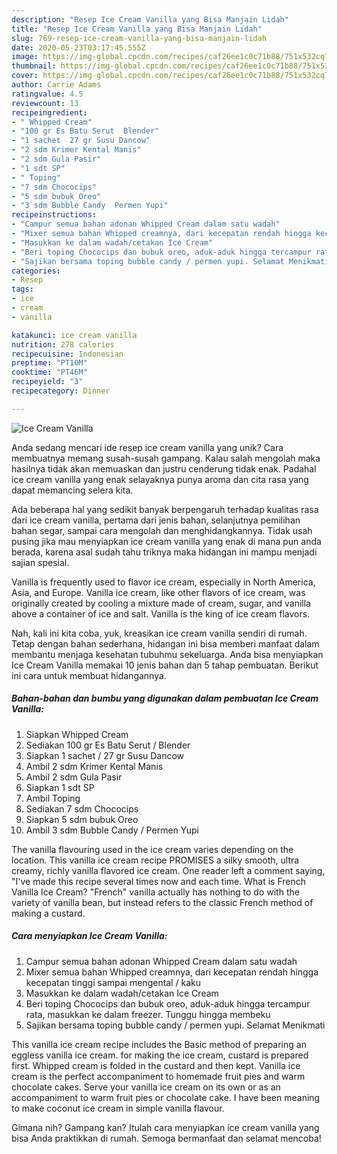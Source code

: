 ```yaml
---
description: "Resep Ice Cream Vanilla yang Bisa Manjain Lidah"
title: "Resep Ice Cream Vanilla yang Bisa Manjain Lidah"
slug: 769-resep-ice-cream-vanilla-yang-bisa-manjain-lidah
date: 2020-05-23T03:17:45.555Z
image: https://img-global.cpcdn.com/recipes/caf26ee1c0c71b88/751x532cq70/ice-cream-vanilla-foto-resep-utama.jpg
thumbnail: https://img-global.cpcdn.com/recipes/caf26ee1c0c71b88/751x532cq70/ice-cream-vanilla-foto-resep-utama.jpg
cover: https://img-global.cpcdn.com/recipes/caf26ee1c0c71b88/751x532cq70/ice-cream-vanilla-foto-resep-utama.jpg
author: Carrie Adams
ratingvalue: 4.5
reviewcount: 13
recipeingredient:
- " Whipped Cream"
- "100 gr Es Batu Serut  Blender"
- "1 sachet  27 gr Susu Dancow"
- "2 sdm Krimer Kental Manis"
- "2 sdm Gula Pasir"
- "1 sdt SP"
- " Toping"
- "7 sdm Chococips"
- "5 sdm bubuk Oreo"
- "3 sdm Bubble Candy  Permen Yupi"
recipeinstructions:
- "Campur semua bahan adonan Whipped Cream dalam satu wadah"
- "Mixer semua bahan Whipped creamnya, dari kecepatan rendah hingga kecepatan tinggi sampai mengental / kaku"
- "Masukkan ke dalam wadah/cetakan Ice Cream"
- "Beri toping Chococips dan bubuk oreo, aduk-aduk hingga tercampur rata, masukkan ke dalam freezer. Tunggu hingga membeku"
- "Sajikan bersama toping bubble candy / permen yupi. Selamat Menikmati"
categories:
- Resep
tags:
- ice
- cream
- vanilla

katakunci: ice cream vanilla 
nutrition: 278 calories
recipecuisine: Indonesian
preptime: "PT10M"
cooktime: "PT46M"
recipeyield: "3"
recipecategory: Dinner

---
```



![Ice Cream Vanilla](https://img-global.cpcdn.com/recipes/caf26ee1c0c71b88/751x532cq70/ice-cream-vanilla-foto-resep-utama.jpg)

Anda sedang mencari ide resep ice cream vanilla yang unik? Cara membuatnya memang susah-susah gampang. Kalau salah mengolah maka hasilnya tidak akan memuaskan dan justru cenderung tidak enak. Padahal ice cream vanilla yang enak selayaknya punya aroma dan cita rasa yang dapat memancing selera kita.

Ada beberapa hal yang sedikit banyak berpengaruh terhadap kualitas rasa dari ice cream vanilla, pertama dari jenis bahan, selanjutnya pemilihan bahan segar, sampai cara mengolah dan menghidangkannya. Tidak usah pusing jika mau menyiapkan ice cream vanilla yang enak di mana pun anda berada, karena asal sudah tahu triknya maka hidangan ini mampu menjadi sajian spesial.

Vanilla is frequently used to flavor ice cream, especially in North America, Asia, and Europe. Vanilla ice cream, like other flavors of ice cream, was originally created by cooling a mixture made of cream, sugar, and vanilla above a container of ice and salt. Vanilla is the king of ice cream flavors.


Nah, kali ini kita coba, yuk, kreasikan ice cream vanilla sendiri di rumah. Tetap dengan bahan sederhana, hidangan ini bisa memberi manfaat dalam membantu menjaga kesehatan tubuhmu sekeluarga. Anda bisa menyiapkan Ice Cream Vanilla memakai 10 jenis bahan dan 5 tahap pembuatan. Berikut ini cara untuk membuat hidangannya.

<!--inarticleads1-->

##### Bahan-bahan dan bumbu yang digunakan dalam pembuatan Ice Cream Vanilla:

1. Siapkan  Whipped Cream
1. Sediakan 100 gr Es Batu Serut / Blender
1. Siapkan 1 sachet / 27 gr Susu Dancow
1. Ambil 2 sdm Krimer Kental Manis
1. Ambil 2 sdm Gula Pasir
1. Siapkan 1 sdt SP
1. Ambil  Toping
1. Sediakan 7 sdm Chococips
1. Siapkan 5 sdm bubuk Oreo
1. Ambil 3 sdm Bubble Candy / Permen Yupi


The vanilla flavouring used in the ice cream varies depending on the location. This vanilla ice cream recipe PROMISES a silky smooth, ultra creamy, richly vanilla flavored ice cream. One reader left a comment saying, &#34;I&#39;ve made this recipe several times now and each time. What is French Vanilla Ice Cream? &#34;French&#34; vanilla actually has nothing to do with the variety of vanilla bean, but instead refers to the classic French method of making a custard. 

<!--inarticleads2-->

##### Cara menyiapkan Ice Cream Vanilla:

1. Campur semua bahan adonan Whipped Cream dalam satu wadah
1. Mixer semua bahan Whipped creamnya, dari kecepatan rendah hingga kecepatan tinggi sampai mengental / kaku
1. Masukkan ke dalam wadah/cetakan Ice Cream
1. Beri toping Chococips dan bubuk oreo, aduk-aduk hingga tercampur rata, masukkan ke dalam freezer. Tunggu hingga membeku
1. Sajikan bersama toping bubble candy / permen yupi. Selamat Menikmati


This vanilla ice cream recipe includes the Basic method of preparing an eggless vanilla ice cream. for making the ice cream, custard is prepared first. Whipped cream is folded in the custard and then kept. Vanilla ice cream is the perfect accompaniment to homemade fruit pies and warm chocolate cakes. Serve your vanilla ice cream on its own or as an accompaniment to warm fruit pies or chocolate cake. I have been meaning to make coconut ice cream in simple vanilla flavour. 

Gimana nih? Gampang kan? Itulah cara menyiapkan ice cream vanilla yang bisa Anda praktikkan di rumah. Semoga bermanfaat dan selamat mencoba!
